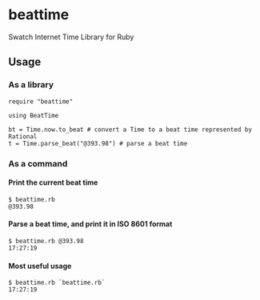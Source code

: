 # beattime
Swatch Internet Time Library for Ruby

## Usage

### As a library

    require "beattime"

    using BeatTime

    bt = Time.now.to_beat # convert a Time to a beat time represented by Rational
    t = Time.parse_beat("@393.98") # parse a beat time

### As a command

#### Print the current beat time

    $ beattime.rb
    @393.98

#### Parse a beat time, and print it in ISO 8601 format

    $ beattime.rb @393.98
    17:27:19

#### Most useful usage

    $ beattime.rb `beattime.rb`
    17:27:19
